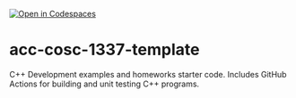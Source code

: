 [![Open in Codespaces](https://classroom.github.com/assets/launch-codespace-f4981d0f882b2a3f0472912d15f9806d57e124e0fc890972558857b51b24a6f9.svg)](https://classroom.github.com/open-in-codespaces?assignment_repo_id=9879473)
# acc-cosc-1337-template
C++ Development examples and homeworks starter code.  Includes GitHub Actions for building and unit testing C++ programs.
